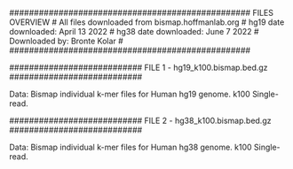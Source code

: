 #################################################
FILES OVERVIEW                                  #
All files downloaded from bismap.hoffmanlab.org #
hg19 date downloaded: April 13 2022             #
hg38 date downloaded: June 7 2022               #
Downloaded by: Bronte Kolar                     #
#################################################

###########################
FILE 1 - hg19_k100.bismap.bed.gz
###########################

Data: Bismap individual k-mer files for Human hg19 genome. k100 Single-read.

###########################
FILE 2 - hg38_k100.bismap.bed.gz
###########################

Data: Bismap individual k-mer files for Human hg38 genome. k100 Single-read.
